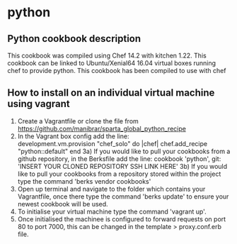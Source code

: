 # python

## Python cookbook description
This cookbook was compiled using Chef 14.2 with kitchen 1.22.
This cookbook can be linked to Ubuntu/Xenial64 16.04 virtual boxes running chef to provide python.
This cookbook has been compiled to use with chef

## How to install on an individual virtual machine using vagrant
1) Create a Vagrantfile or clone the file from https://github.com/manibrar/sparta_global_python_recipe
2) In the Vagrant box config add the line:  
development.vm.provision "chef_solo" do |chef|
  chef.add_recipe "python::default"
end
3a) If you would like to pull your cookbooks from a github repository, in the Berksfile add the line:
cookbook 'python', git: 'INSERT YOUR CLONED REPOSITORY SSH LINK HERE'
3b)  If you would like to pull your cookbooks from a repository stored within the project type the command 'berks vendor cookbooks'
4) Open up terminal and navigate to the folder which contains your Vagrantfile, once there type the command 'berks update' to ensure your newest cookbook will be used.  
5) To initialise your virtual machine type the command 'vagrant up'.
6) Once initialised the machinee is configured to forward requests on port 80 to port 7000, this can be changed in the template > proxy.conf.erb file.
